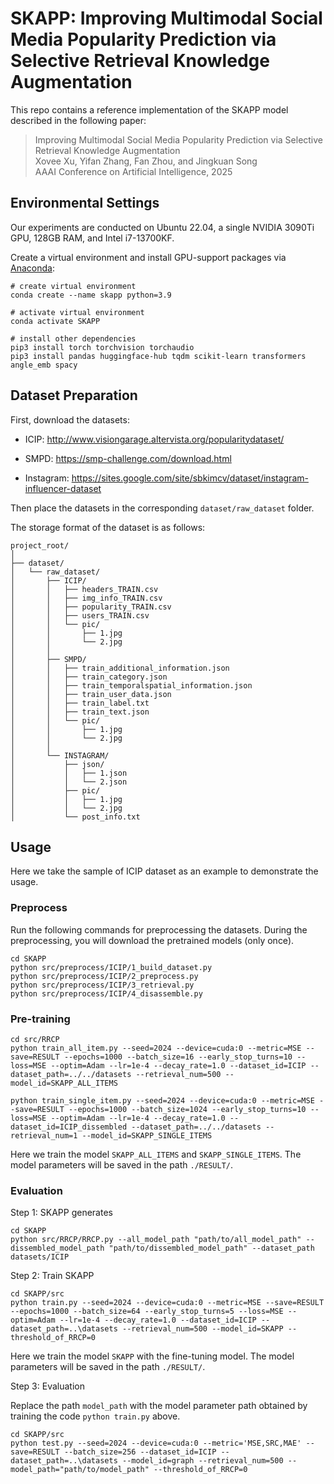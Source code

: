 # SKAPP: Improving Multimodal Social Media Popularity Prediction via Selective Retrieval Knowledge Augmentation

This repo contains a reference implementation of the SKAPP model described in the following paper:

> Improving Multimodal Social Media Popularity Prediction via Selective Retrieval Knowledge Augmentation  
> Xovee Xu, Yifan Zhang, Fan Zhou, and Jingkuan Song  
> AAAI Conference on Artificial Intelligence, 2025  

## Environmental Settings

Our experiments are conducted on Ubuntu 22.04, a single NVIDIA 3090Ti GPU, 128GB RAM, and Intel  i7-13700KF. 

Create a virtual environment and install GPU-support packages via [Anaconda](https://www.anaconda.com/):

```shell
# create virtual environment
conda create --name skapp python=3.9

# activate virtual environment
conda activate SKAPP

# install other dependencies
pip3 install torch torchvision torchaudio
pip3 install pandas huggingface-hub tqdm scikit-learn transformers angle_emb spacy
```

## Dataset Preparation

First, download the datasets:

- ICIP: http://www.visiongarage.altervista.org/popularitydataset/

- SMPD: https://smp-challenge.com/download.html

- Instagram: https://sites.google.com/site/sbkimcv/dataset/instagram-influencer-dataset

Then place the datasets in the corresponding `dataset/raw_dataset` folder.

The storage format of the dataset is as follows:
```
project_root/
│
├── dataset/
│   └── raw_dataset/
│       ├── ICIP/
│       │   ├── headers_TRAIN.csv
│       │   ├── img_info_TRAIN.csv
│       │   ├── popularity_TRAIN.csv
│       │   ├── users_TRAIN.csv
│       │   └── pic/
│       │       ├── 1.jpg
│       │       └── 2.jpg
│       │
│       ├── SMPD/
│       │   ├── train_additional_information.json
│       │   ├── train_category.json
│       │   ├── train_temporalspatial_information.json
│       │   ├── train_user_data.json
│       │   ├── train_label.txt
│       │   ├── train_text.json
│       │   └── pic/
│       │       ├── 1.jpg
│       │       └── 2.jpg
│       │
│       └── INSTAGRAM/
│           ├── json/
│           │   ├── 1.json
│           │   └── 2.json
│           ├── pic/
│           │   ├── 1.jpg
│           │   └── 2.jpg
│           └── post_info.txt
```


## Usage

Here we take the sample of ICIP dataset as an example to demonstrate the usage.

### Preprocess

Run the following commands for preprocessing the datasets. During the preprocessing, you will download the pretrained models (only once).

```shell
cd SKAPP
python src/preprocess/ICIP/1_build_dataset.py
python src/preprocess/ICIP/2_preprocess.py
python src/preprocess/ICIP/3_retrieval.py
python src/preprocess/ICIP/4_disassemble.py
```

### Pre-training

```shell
cd src/RRCP
python train_all_item.py --seed=2024 --device=cuda:0 --metric=MSE --save=RESULT --epochs=1000 --batch_size=16 --early_stop_turns=10 --loss=MSE --optim=Adam --lr=1e-4 --decay_rate=1.0 --dataset_id=ICIP --dataset_path=../../datasets --retrieval_num=500 --model_id=SKAPP_ALL_ITEMS
  
python train_single_item.py --seed=2024 --device=cuda:0 --metric=MSE --save=RESULT --epochs=1000 --batch_size=1024 --early_stop_turns=10 --loss=MSE --optim=Adam --lr=1e-4 --decay_rate=1.0 --dataset_id=ICIP_dissembled --dataset_path=../../datasets --retrieval_num=1 --model_id=SKAPP_SINGLE_ITEMS
```

Here we train the model `SKAPP_ALL_ITEMS` and `SKAPP_SINGLE_ITEMS`. The model parameters will be saved in the path `./RESULT/`.

### Evaluation

Step 1: SKAPP generates

```shell
cd SKAPP
python src/RRCP/RRCP.py --all_model_path "path/to/all_model_path" --dissembled_model_path "path/to/dissembled_model_path" --dataset_path datasets/ICIP
```

Step 2: Train SKAPP

```shell
cd SKAPP/src
python train.py --seed=2024 --device=cuda:0 --metric=MSE --save=RESULT --epochs=1000 --batch_size=64 --early_stop_turns=5 --loss=MSE --optim=Adam --lr=1e-4 --decay_rate=1.0 --dataset_id=ICIP --dataset_path=..\datasets --retrieval_num=500 --model_id=SKAPP --threshold_of_RRCP=0
```

Here we train the model `SKAPP` with the fine-tuning model. The model parameters will be saved in the path `./RESULT/`.

Step 3: Evaluation

Replace the path `model_path` with the model parameter path obtained by training the code `python train.py` above.

```shell
cd SKAPP/src
python test.py --seed=2024 --device=cuda:0 --metric='MSE,SRC,MAE' --save=RESULT --batch_size=256 --dataset_id=ICIP --dataset_path=..\datasets --model_id=graph --retrieval_num=500 --model_path="path/to/model_path" --threshold_of_RRCP=0
```









